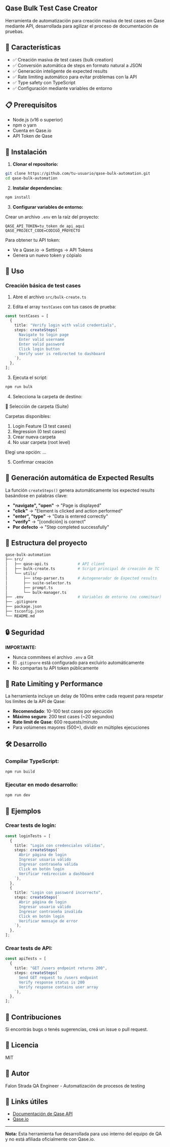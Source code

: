 ## Qase Bulk Test Case Creator

Herramienta de automatización para creación masiva de test cases en Qase mediante API, desarrollada para agilizar el proceso de documentación de pruebas.

## 🚀 Características

- ✅ Creación masiva de test cases (bulk creation)
- ✅ Conversión automática de steps en formato natural a JSON
- ✅ Generación inteligente de expected results
- ✅ Rate limiting automático para evitar problemas con la API
- ✅ Type safety con TypeScript
- ✅ Configuración mediante variables de entorno

## 📋 Prerequisitos

- Node.js (v16 o superior)
- npm o yarn
- Cuenta en Qase.io
- API Token de Qase

## 🔧 Instalación

1. **Clonar el repositorio:**

```bash
git clone https://github.com/tu-usuario/qase-bulk-automation.git
cd qase-bulk-automation
```

2. **Instalar dependencias:**

```bash
npm install
```

3. **Configurar variables de entorno:**

Crear un archivo `.env` en la raíz del proyecto:

```env
QASE_API_TOKEN=tu_token_de_api_aqui
QASE_PROJECT_CODE=CODIGO_PROYECTO
```

Para obtener tu API token:

- Ve a Qase.io → Settings → API Tokens
- Genera un nuevo token y cópialo

## 📖 Uso

### Creación básica de test cases

1. Abre el archivo `src/bulk-create.ts`

2. Edita el array `testCases` con tus casos de prueba:

```typescript
const testCases = [
  {
    title: "Verify login with valid credentials",
    steps: createSteps(`
      Navigate to login page
      Enter valid username
      Enter valid password
      Click login button
      Verify user is redirected to dashboard
    `),
  },
];
```

3. Ejecuta el script:

```bash
npm run bulk
```

4. Selecciona la carpeta de destino:

📁 Selección de carpeta (Suite)

Carpetas disponibles:

1. Login Feature (3 test cases)
2. Regression (0 test cases)
3. Crear nueva carpeta
4. No usar carpeta (root level)

Elegí una opción: ...

5. Confirmar creación

## 🤖 Generación automática de Expected Results

La función `createSteps()` genera automáticamente los expected results basándose en palabras clave:

- **"navigate", "open"** → "Page is displayed"
- **"click"** → "Element is clicked and action performed"
- **"enter", "type"** → "Data is entered correctly"
- **"verify"** → "[condición] is correct"
- **Por defecto** → "Step completed successfully"

## 📁 Estructura del proyecto

```bash
qase-bulk-automation
├── src/
│   ├── qase-api.ts             # API client
│   ├── bulk-create.ts          # Script principal de creación de TC
│   └── utils/
│       ├── step-parser.ts      # Autogenerador de Expected results
│       ├── suite-selector.ts
│       ├── prompt.ts
│       └── bulk-manager.ts
├── .env                        # Variables de entorno (no commitear)
├── .gitignore
├── package.json
├── tsconfig.json
└── README.md


```

## 🔒 Seguridad

**IMPORTANTE:**

- Nunca commitees el archivo `.env` a Git
- El `.gitignore` está configurado para excluirlo automáticamente
- No compartas tu API token públicamente

## 🚦 Rate Limiting y Performance

La herramienta incluye un delay de 100ms entre cada request para respetar los límites de la API de Qase:

- **Recomendado**: 10-100 test cases por ejecución
- **Máximo seguro**: 200 test cases (~20 segundos)
- **Rate limit de Qase**: 600 requests/minuto
- Para volúmenes mayores (500+), dividir en múltiples ejecuciones

## 🛠️ Desarrollo

### Compilar TypeScript:

```bash
npm run build
```

### Ejecutar en modo desarrollo:

```bash
npm run dev
```

## 📝 Ejemplos

### Crear tests de login:

```typescript
const loginTests = [
  {
    title: "Login con credenciales válidas",
    steps: createSteps(`
      Abrir página de login
      Ingresar usuario válido
      Ingresar contraseña válida
      Click en botón login
      Verificar redirección a dashboard
    `),
  },
  {
    title: "Login con password incorrecto",
    steps: createSteps(`
      Abrir página de login
      Ingresar usuario válido
      Ingresar contraseña inválida
      Click en botón login
      Verificar mensaje de error
    `),
  },
];
```

### Crear tests de API:

```typescript
const apiTests = [
  {
    title: "GET /users endpoint returns 200",
    steps: createSteps(`
      Send GET request to /users endpoint
      Verify response status is 200
      Verify response contains user array
    `),
  },
];
```

## 🤝 Contribuciones

Si encontrás bugs o tenés sugerencias, creá un issue o pull request.

## 📄 Licencia

MIT

## 👤 Autor

Falon Strada QA Engineer - Automatización de procesos de testing

## 🔗 Links útiles

- [Documentación de Qase API](https://developers.qase.io/)
- [Qase.io](https://qase.io/)

---

**Nota:** Esta herramienta fue desarrollada para uso interno del equipo de QA y no está afiliada oficialmente con Qase.io.
